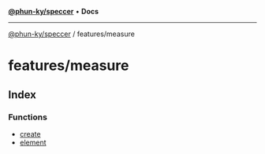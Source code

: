 [**@phun-ky/speccer**](../../README.md) • **Docs**

***

[@phun-ky/speccer](../../README.md) / features/measure

# features/measure

## Index

### Functions

- [create](functions/create.md)
- [element](functions/element.md)
